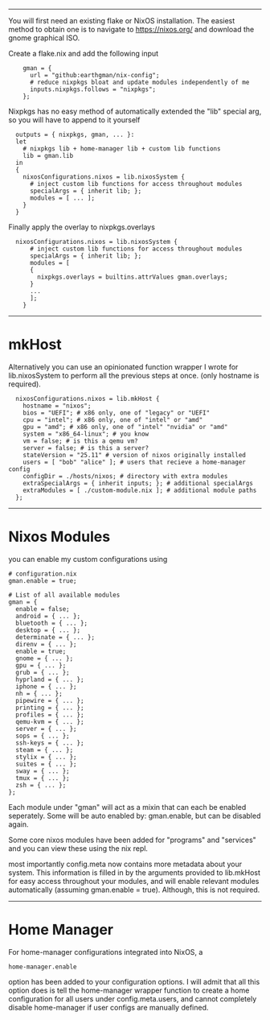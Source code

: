 ------------------------------------------------------------------------
You will first need an existing flake or NixOS installation. The easiest method to obtain one 
is to navigate to https://nixos.org/ and download the gnome graphical ISO.

Create a flake.nix and add the following input
```
    gman = { 
      url = "github:earthgman/nix-config";
      # reduce nixpkgs bloat and update modules independently of me
      inputs.nixpkgs.follows = "nixpkgs";
    };
```

Nixpkgs has no easy method of automatically extended the "lib" special arg, so you will have to append to it yourself

```
  outputs = { nixpkgs, gman, ... }:
  let
    # nixpkgs lib + home-manager lib + custom lib functions
    lib = gman.lib
  in
  {
    nixosConfigurations.nixos = lib.nixosSystem {
      # inject custom lib functions for access throughout modules
      specialArgs = { inherit lib; };
      modules = [ ... ];
	}
  }
```

Finally apply the overlay to nixpkgs.overlays

```
  nixosConfigurations.nixos = lib.nixosSystem {
      # inject custom lib functions for access throughout modules
      specialArgs = { inherit lib; };
      modules = [ 
      {
        nixpkgs.overlays = builtins.attrValues gman.overlays;
      }
      ...
      ];
	}
```

------------------------------------------------------------------------

# mkHost

Alternatively you can use an opinionated function wrapper I wrote for lib.nixosSystem to perform all the previous steps at once. (only hostname is required).

```
  nixosConfigurations.nixos = lib.mkHost {
    hostname = "nixos";
    bios = "UEFI"; # x86 only, one of "legacy" or "UEFI"
    cpu = "intel"; # x86 only, one of "intel" or "amd"
    gpu = "amd"; # x86 only, one of "intel" "nvidia" or "amd"
    system = "x86_64-linux"; # you know
    vm = false; # is this a qemu vm?
    server = false; # is this a server?
    stateVersion = "25.11" # version of nixos originally installed
    users = [ "bob" "alice" ]; # users that recieve a home-manager config
    configDir = ./hosts/nixos; # directory with extra modules
    extraSpecialArgs = { inherit inputs; }; # additional specialArgs
    extraModules = [ ./custom-module.nix ]; # additional module paths 
  };
```

------------------------------------------------------------------------

# Nixos Modules

you can enable my custom configurations using

```
# configuration.nix
gman.enable = true;
```

```
# List of all available modules
gman = {
  enable = false;
  android = { ... };
  bluetooth = { ... };
  desktop = { ... };
  determinate = { ... };
  direnv = { ... };
  enable = true;
  gnome = { ... };
  gpu = { ... };
  grub = { ... };
  hyprland = { ... };
  iphone = { ... };
  nh = { ... };
  pipewire = { ... };
  printing = { ... };
  profiles = { ... };
  qemu-kvm = { ... };
  server = { ... };
  sops = { ... };
  ssh-keys = { ... };
  steam = { ... };
  stylix = { ... };
  suites = { ... };
  sway = { ... };
  tmux = { ... };
  zsh = { ... };
};
```

Each module under "gman" will act as a mixin that can each be enabled seperately. Some will be auto enabled by: gman.enable, but can be disabled again.

Some core nixos modules have been added for "programs" and "services" and you can view these using the nix repl.

most importantly config.meta now contains more metadata about your system. This information is filled in by the arguments provided to lib.mkHost for easy access throughout your modules, and will enable relevant modules automatically (assuming gman.enable = true). Although, this is not required.

------------------------------------------------------------------------
# Home Manager

For home-manager configurations integrated into NixOS, a

```
home-manager.enable
```

option has been added to your configuration options. I will admit that all this option does is tell the home-manager wrapper function to create a home configuration for all users under config.meta.users, and cannot completely disable home-manager if user configs are manually defined.
